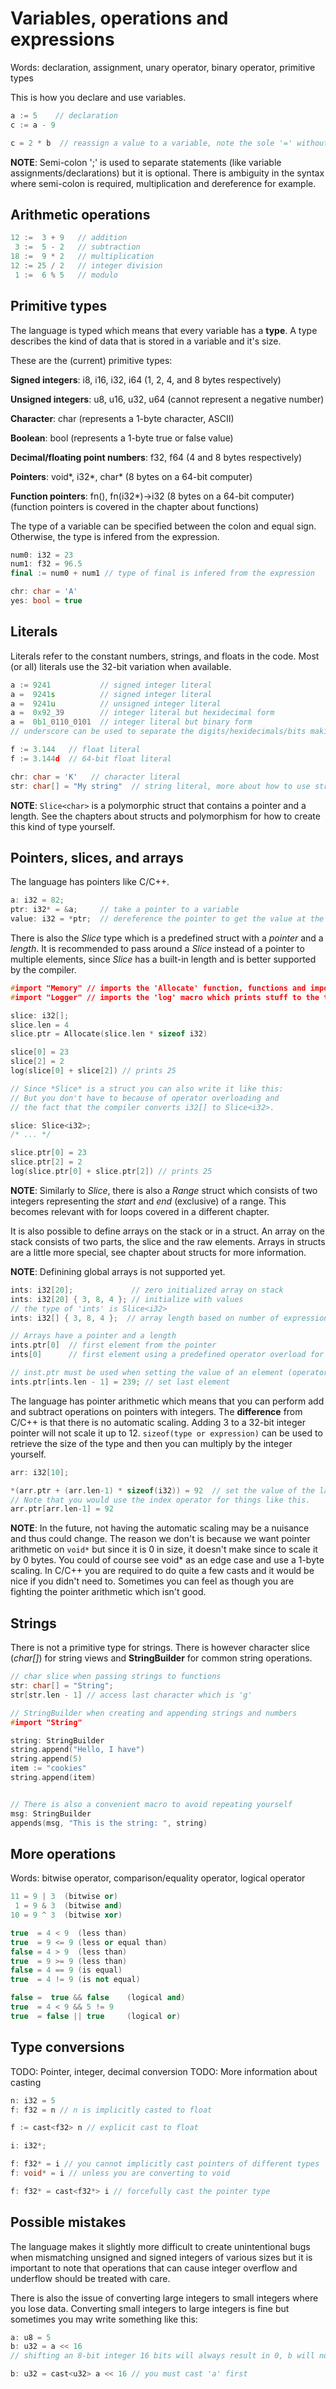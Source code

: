 
# Variables, operations and expressions
Words: declaration, assignment, unary operator, binary operator, primitive types

This is how you declare and use variables.
```c++
a := 5    // declaration
c := a - 9

c = 2 * b  // reassign a value to a variable, note the sole '=' without the ':'
```

**NOTE**: Semi-colon ';' is used to separate statements (like variable assignments/declarations) but it is optional. There is ambiguity in the syntax where semi-colon is required, multiplication and dereference for example.

## Arithmetic operations

```c++
12 :=  3 + 9   // addition
 3 :=  5 - 2   // subtraction
18 :=  9 * 2   // multiplication
12 := 25 / 2   // integer division
 1 :=  6 % 5   // modulo
```

## Primitive types
The language is typed which means that every variable has a **type**. A type describes the kind of data that is stored in a variable and it's size.

These are the (current) primitive types:

**Signed integers**: i8, i16, i32, i64 (1, 2, 4, and 8 bytes respectively)

**Unsigned integers**: u8, u16, u32, u64 (cannot represent a negative number)

**Character**: char (represents a 1-byte character, ASCII)

**Boolean**: bool (represents a 1-byte true or false value)

**Decimal/floating point numbers**: f32, f64 (4 and 8 bytes respectively)

**Pointers**: void*, i32*, char* (8 bytes on a 64-bit computer)

**Function pointers**: fn(), fn(i32*)->i32 (8 bytes on a 64-bit computer)
(function pointers is covered in the chapter about functions)

The type of a variable can be specified between the colon and equal sign. Otherwise, the type is infered from the expression.
```c++
num0: i32 = 23
num1: f32 = 96.5
final := num0 + num1 // type of final is infered from the expression

chr: char = 'A'
yes: bool = true
```

## Literals
Literals refer to the constant numbers, strings, and floats in the code.
Most (or all) literals use the 32-bit variation when available.

```c++
a := 9241           // signed integer literal
a =  9241s          // signed integer literal
a =  9241u          // unsigned integer literal
a =  0x92_39        // integer literal but hexidecimal form
a =  0b1_0110_0101  // integer literal but binary form
// underscore can be used to separate the digits/hexidecimals/bits making it easier to grasp their value

f := 3.144   // float literal
f := 3.144d  // 64-bit float literal

chr: char = 'K'   // character literal
str: char[] = "My string"  // string literal, more about how to use strings further below
```

**NOTE**: `Slice<char>` is a polymorphic struct that contains a pointer and a length. See the chapters about structs and polymorphism for how to create this kind of type yourself.

## Pointers, slices, and arrays
The language has pointers like C/C++.
```c++
a: i32 = 82;
ptr: i32* = &a;     // take a pointer to a variable
value: i32 = *ptr;  // dereference the pointer to get the value at the pointer's address
```
There is also the *Slice* type which is a predefined struct with a *pointer* and a *length*. It is recommended to pass around a *Slice* instead of a pointer to multiple elements, since *Slice* has a built-in length and is better supported by the compiler.
<!-- NOTE: I don't know if we should show the struct and explain the preload. It could be too much information.
// <preload> (always available)
struct Slice<T> {
    ptr: T*;
    len: i64;
}-->
```c++
#import "Memory" // imports the 'Allocate' function, functions and imports are covered in another chapter.
#import "Logger" // imports the 'log' macro which prints stuff to the terminal, macros are covered in another chapter.

slice: i32[];
slice.len = 4
slice.ptr = Allocate(slice.len * sizeof i32)

slice[0] = 23
slice[2] = 2
log(slice[0] + slice[2]) // prints 25

// Since *Slice* is a struct you can also write it like this:
// But you don't have to because of operator overloading and
// the fact that the compiler converts i32[] to Slice<i32>. 

slice: Slice<i32>;
/* ... */

slice.ptr[0] = 23
slice.ptr[2] = 2
log(slice.ptr[0] + slice.ptr[2]) // prints 25
```

**NOTE**: Similarly to *Slice*, there is also a *Range* struct which consists of two integers representing the *start* and *end* (exclusive) of a range. This becomes relevant with for loops covered in a different chapter.

It is also possible to define arrays on the stack or in a struct. An array on the stack consists of two parts, the slice and the raw elements. Arrays in structs are a little more special, see chapter about structs for more information.

**NOTE**: Definining global arrays is not supported yet.
```c++
ints: i32[20];             // zero initialized array on stack
ints: i32[20] { 3, 8, 4 }; // initialize with values
// the type of 'ints' is Slice<i32>
ints: i32[] { 3, 8, 4 };  // array length based on number of expressions

// Arrays have a pointer and a length
ints.ptr[0]  // first element from the pointer
ints[0]      // first element using a predefined operator overload for Slices

// inst.ptr must be used when setting the value of an element (operator overload for it doesn't exist yet)
ints.ptr[ints.len - 1] = 239; // set last element

```

The language has pointer arithmetic which means that you can perform add and subtract operations on
pointers with integers. The **difference** from C/C++ is that there is no automatic scaling. Adding 3 to a 32-bit integer pointer will not scale it up to 12. `sizeof(type or expression)` can be used to retrieve the size of the type and then you can multiply by the integer yourself.
```c++
arr: i32[10];

*(arr.ptr + (arr.len-1) * sizeof(i32)) = 92  // set the value of the last element
// Note that you would use the index operator for things like this.
arr.ptr[arr.len-1] = 92
```

**NOTE**: In the future, not having the automatic scaling may be a nuisance and thus could change. The reason we don't is because we want pointer arithmetic on `void*` but since it is 0 in size, it doesn't make since to scale it by 0 bytes. You could of course see void* as an edge case and use a 1-byte scaling. In C/C++ you are required to do quite a few casts and it would be nice if you didn't need to. Sometimes you can feel as though you are fighting the pointer arithmetic which isn't good.

## Strings
There is not a primitive type for strings. There is however character slice (*char[]*) for string views and **StringBuilder** for common string operations.

```c++
// char slice when passing strings to functions
str: char[] = "String";
str[str.len - 1] // access last character which is 'g'

// StringBuilder when creating and appending strings and numbers
#import "String"

string: StringBuilder
string.append("Hello, I have")
string.append(5)
item := "cookies"
string.append(item)


// There is also a convenient macro to avoid repeating yourself
msg: StringBuilder
appends(msg, "This is the string: ", string)
```

## More operations
Words: bitwise operator, comparison/equality operator, logical operator

```c++
11 = 9 | 3  (bitwise or)
 1 = 9 & 3  (bitwise and)
10 = 9 ^ 3  (bitwise xor)

true  = 4 < 9  (less than)
true  = 9 <= 9 (less or equal than)
false = 4 > 9  (less than)
true  = 9 >= 9 (less than)
false = 4 == 9 (is equal)
true  = 4 != 9 (is not equal)

false =  true && false    (logical and)
true  = 4 < 9 && 5 != 9
true  = false || true     (logical or)
```

## Type conversions
TODO: Pointer, integer, decimal conversion
TODO: More information about casting
```c++
n: i32 = 5
f: f32 = n // n is implicitly casted to float

f := cast<f32> n // explicit cast to float
```

```c++
i: i32*;

f: f32* = i // you cannot implicitly cast pointers of different types
f: void* = i // unless you are converting to void

f: f32* = cast<f32*> i // forcefully cast the pointer type
```

## Possible mistakes
The language makes it slightly more difficult to create unintentional bugs when mismatching
unsigned and signed integers of various sizes but it is important to note that operations
that can cause integer overflow and underflow should be treated with care.

There is also the issue of converting large integers to small integers where you lose data.
Converting small integers to large integers is fine but sometimes you may write something like this:
```c++
a: u8 = 5
b: u32 = a << 16    
// shifting an 8-bit integer 16 bits will always result in 0, b will not be 0x5_0000

b: u32 = cast<u32> a << 16 // you must cast 'a' first

```